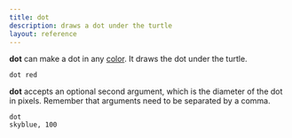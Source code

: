 ```yaml
---
title: dot
description: draws a dot under the turtle
layout: reference
---
```


<b>dot</b> can make a dot in any <a href="colors.html">color</a>.
It draws the dot under the turtle.

<code class="jumbo">dot <span data-dfn="color">red</span></code>

<script type="demo" height=99>
go = ->
  speed 1
  cs()
  css opacity: 0.67
  dot red
  pause 1
  label 'red circle &rarr;', 'left'
  pause 1
  speed 0.2
  animate
    opacity: .3
pause 1
go()
click ->
  if not turtle.is ':animated'
    go()
</script>

<b>dot</b> accepts an optional second argument, which is the diameter of
the dot in pixels.  Remember that arguments need to be separated by
a comma.

<code default class="jumbo">dot <span data-dfn="color">skyblue</span><span data-note="comma">,</span>&nbsp;<span data-dfn="size">100</span></code>

<script type="demo">
go = ->
  speed 1
  cs()
  css opacity: 0.67
  dot skyblue, 100
  pause 1
  speed Infinity
  plan ->
    ht()
    jump -50, 15
    pen black, 0.7
    bk 30
    jump 0, 15
    slide 50
    label '100 px', 'top'
    slide 50
    jump 0, 15
    bk 30
    pen null
    slide -50, 15
    st()
  pause 1
  speed 0.2
  animate opacity: .3
pause 2
go()
click ->
  if not turtle.is ':animated'
    go()
</script>

